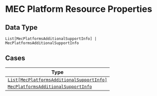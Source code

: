
# MEC Platform Resource Properties

## Data Type

`List[MecPlatformsAdditionalSupportInfo] | MecPlatformsAdditionalSupportInfo`

## Cases

| Type |
|  --- |
| [`List[MecPlatformsAdditionalSupportInfo]`](../../../doc/models/mec-platforms-additional-support-info.md) |
| [`MecPlatformsAdditionalSupportInfo`](../../../doc/models/mec-platforms-additional-support-info.md) |

